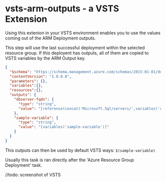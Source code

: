 # vsts-arm-outputs - a VSTS Extension

Using this extenion in your VSTS environment enables you to use the values coming out of the ARM Deployment outputs.

This step will use the last successful deployment within the selected resource group. If this deployent has outputs, all of them are copied to VSTS variables by the ARM Output key.

```json
{
  "$schema": "https://schema.management.azure.com/schemas/2015-01-01/deploymentTemplate.json#",
  "contentVersion": "1.0.0.0",
  "parameters": {},
  "variables":{},
  "resources":{},
  "outputs": {
    "dbserver-fqdn": {
      "type": "string",
      "value": "[reference(concat('Microsoft.Sql/servers/',variables('dbserver-name'))).fullyQualifiedDomainName]"
    },
    "sample-variable": {
      "type": "string",
      "value": "[variables('sample-variable')]"
    }
  }
}
```

This outputs can then be used by default VSTS ways: ```$(sample-variable)```

Usually this task is ran directly after the 'Azure Resource Group Deployment' task.

//todo: screenshot of VSTS